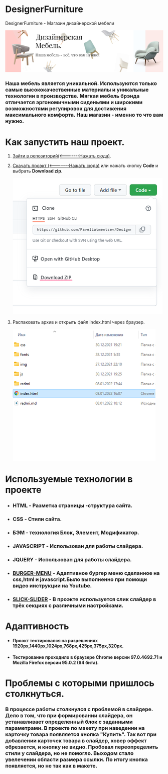 # DesignerFurniture
DesignerFurniture - Магазин дизайнерской мебели

![mebel](img/main/../redme/Logo.jpg)

### Наша мебель является уникальной. Используются только самые высококачественные материалы и уникальные технологии в производстве.  Мягкая мебель брэнда отличается эргономичными сиденьями и широкими возможностями регулировок для достижения максимального комфорта. Наш магазин - именно то что вам нужно.

# Как запустить наш проект.

1) [Зайти в репозиторий(<-------Нажать сюда)](https://github.com/PavelLatmentsev/DesignerFurniture.git).
2) [Скачать проэкт (<-------Нажать сюда)](https://github.com/PavelLatmentsev/DesignerFurniture/archive/refs/heads/main.zip) 
или нажать кнопку **Code** и выбрать **Download zip**.
 
      ![Download Zip](img/redme/repository.png)

3) Распаковать архив и открыть файл index.html через браузер.
   
   ![Download Zip](img/redme/index.png)

# Используемые технологии в проекте

+ ### HTML - Разметка страницы -структура сайта.
+ ### CSS - Стили сайта.
+ ### БЭМ - технология Блок, Элемент, Модификатор.
+ ### JAVASCRIPT - Использован для работы слайдера.
+ ### JQUERY - Использован для работы слайдера.
+ ### [BURGER-MENU](https://www.youtube.com/watch?v=chJQofBSx94) - Адаптивное бургер меню сделанное на css,html и javascript.Было выполненно при помощи видео инструкции на **Youtube**.
+ ### [SLICK-SLIDER](https://kenwheeler.github.io/slick/) - В проэкте используется слик слайдер в трёх секциях с различными настройками.

# Адаптивность
+ #### Проэкт тестировался на разрешениях 1920px,1440px,1024px,768px,425px,375px,320px.
+ #### Тестирование проходило в браузере Chrome версии 97.0.4692.71  и Mozilla Firefox версии 95.0.2 (64 бита).

# Проблемы с которыми пришлось столкнуться.
### В процессе работы столкнулся с проблемой в слайдере. Дело в том, что при формировании  слайдера, он устанавливает определенный блок с заданными параметрами. В проекте по макету при наведении на карточку товара появляется кнопка **"Купить"**. Так вот при добавлении карточек товара в слайдер, ховер эффект обрезается, и кнопку не видно. Пробовал переопределить стили у слайдера, но не помогло. Выходом стало увелечении области размера ссылки. По итогу кнопка появляется, но не так как в макете. ###

